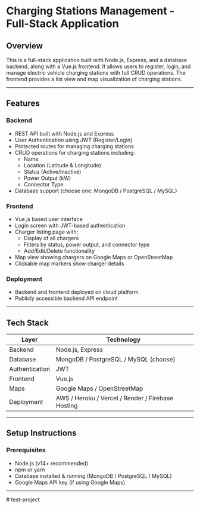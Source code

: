 # Charging Stations Management - Full-Stack Application

## Overview
This is a full-stack application built with Node.js, Express, and a database backend, along with a Vue.js frontend. It allows users to register, login, and manage electric vehicle charging stations with full CRUD operations. The frontend provides a list view and map visualization of charging stations.

---

## Features

### Backend
- REST API built with Node.js and Express
- User Authentication using JWT (Register/Login)
- Protected routes for managing charging stations
- CRUD operations for charging stations including:
  - Name
  - Location (Latitude & Longitude)
  - Status (Active/Inactive)
  - Power Output (kW)
  - Connector Type
- Database support (choose one: MongoDB / PostgreSQL / MySQL)

### Frontend
- Vue.js based user interface
- Login screen with JWT-based authentication
- Charger listing page with:
  - Display of all chargers
  - Filters by status, power output, and connector type
  - Add/Edit/Delete functionality
- Map view showing chargers on Google Maps or OpenStreetMap
- Clickable map markers show charger details

### Deployment
- Backend and frontend deployed on cloud platform
- Publicly accessible backend API endpoint

---

## Tech Stack

| Layer         | Technology             |
| ------------- | ---------------------- |
| Backend       | Node.js, Express       |
| Database      | MongoDB / PostgreSQL / MySQL (choose) |
| Authentication| JWT                    |
| Frontend      | Vue.js                 |
| Maps         | Google Maps / OpenStreetMap |
| Deployment    | AWS / Heroku / Vercel / Render / Firebase Hosting |

---

## Setup Instructions

### Prerequisites
- Node.js (v14+ recommended)
- npm or yarn
- Database installed & running (MongoDB / PostgreSQL / MySQL)
- Google Maps API key (if using Google Maps)

---
#   t e s t - p r o j e c t  
 